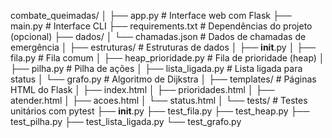 combate_queimadas/
│
├── app.py                        # Interface web com Flask
├── main.py                       # Interface CLI
├── requirements.txt              # Dependências do projeto (opcional)
├── dados/
│   └── chamadas.json             # Dados de chamadas de emergência
│
├── estruturas/                   # Estruturas de dados
│   ├── __init__.py
│   ├── fila.py                   # Fila comum
│   ├── heap_prioridade.py        # Fila de prioridade (heap)
│   ├── pilha.py                  # Pilha de ações
│   ├── lista_ligada.py           # Lista ligada para status
│   └── grafo.py                  # Algoritmo de Dijkstra
│
├── templates/                    # Páginas HTML do Flask
│   ├── index.html
│   ├── prioridades.html
│   ├── atender.html
│   ├── acoes.html
│   └── status.html
│
└── tests/                        # Testes unitários com pytest
    ├── __init__.py
    ├── test_fila.py
    ├── test_heap.py
    ├── test_pilha.py
    ├── test_lista_ligada.py
    └── test_grafo.py
